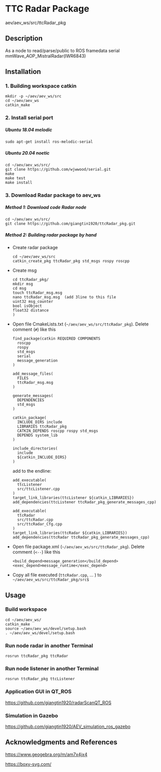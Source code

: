 # TTC Radar Package

aev/aev_ws/src/ttcRadar_pkg

## Description

As a node to read/parse/public to ROS framedata serial mmWave_AOP_MistralRadar(IWR6843)


## Installation

### 1. Building workspace catkin

    mkdir -p ~/aev/aev_ws/src
    cd ~/aev/aev_ws
    catkin_make

### 2. Install serial port

##### Ubuntu 18.04 melodic

    sudo apt-get install ros-melodic-serial

##### Ubuntu 20.04 noetic

    cd ~/aev/aev_ws/src/
    git clone https://github.com/wjwwood/serial.git
    make
    make test
    make install

### 3. Download Radar package to aev_ws

##### Method 1: Download code Radar node

    cd ~/aev/aev_ws/src/
    git clone https://github.com/giangtin1920/ttcRadar_pkg.git

##### Method 2: Building radar package by hand

* Create radar package

      cd ~/aev/aev_ws/src
      catkin_create_pkg ttcRadar_pkg std_msgs rospy roscpp

* Create msg

      cd ttcRadar_pkg/
      mkdir msg
      cd msg
      touch ttcRadar_msg.msg
      nano ttcRadar_msg.msg  (add 3line to this file
      uint32 msg_counter
      bool isObject
      float32 distance
      )

* Open file CmakeLists.txt (`~/aev/aev_ws/src/ttcRadar_pkg`). Delete comment (`#`) like this

      find_package(catkin REQUIRED COMPONENTS
        roscpp
        rospy
        std_msgs
        serial
        message_generation
      )

      add_message_files(
        FILES
        ttcRadar_msg.msg
      )

      generate_messages(
        DEPENDENCIES
        std_msgs
      )

      catkin_package(
        INCLUDE_DIRS include
        LIBRARIES ttcRadar_pkg
        CATKIN_DEPENDS roscpp rospy std_msgs
        DEPENDS system_lib
      )

      include_directories(
        include
        ${catkin_INCLUDE_DIRS}
      )

    add to the endline:

      add_executable(
        ttcListener
        src/ttcListener.cpp
      )
      target_link_libraries(ttcListener ${catkin_LIBRARIES})
      add_dependencies(ttcListener ttcRadar_pkg_generate_messages_cpp)

      add_executable(
        ttcRadar 
        src/ttcRadar.cpp
        src/ttcRadar_Cfg.cpp
      )
      target_link_libraries(ttcRadar ${catkin_LIBRARIES})
      add_dependencies(ttcRadar ttcRadar_pkg_generate_messages_cpp)

* Open file package.xml (`~/aev/aev_ws/src/ttcRadar_pkg`). Delete comment (`<--`) like this

      <build_depend>message_generation</build_depend>
      <exec_depend>message_runtime</exec_depend>

* Copy all file executed (`ttcRadar.cpp`, ... ) to `~/aev/aev_ws/src/ttcRadar_pkg/src$`


## Usage

### Build workspace 

    cd ~/aev/aev_ws/
    catkin_make
    source ~/aev/aev_ws/devel/setup.bash
    . ~/aev/aev_ws/devel/setup.bash

### Run node radar in another Terminal

    rosrun ttcRadar_pkg ttcRadar
    
### Run node listener in another Terminal

    rosrun ttcRadar_pkg ttcListener
    
### Application GUI in QT_ROS

https://github.com/giangtin1920/radarScanQT_ROS
    
### Simulation in Gazebo

https://github.com/giangtin1920/AEV_simulation_ros_gazebo
    
## Acknowledgments and References

https://www.geogebra.org/m/am7x4jx4
    
https://boxy-svg.com/
    
